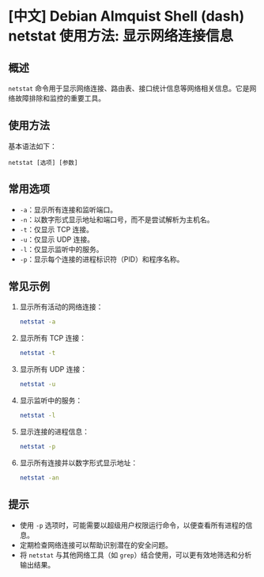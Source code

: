 # [中文] Debian Almquist Shell (dash) netstat 使用方法: 显示网络连接信息

## 概述
`netstat` 命令用于显示网络连接、路由表、接口统计信息等网络相关信息。它是网络故障排除和监控的重要工具。

## 使用方法
基本语法如下：
```
netstat [选项] [参数]
```

## 常用选项
- `-a`：显示所有连接和监听端口。
- `-n`：以数字形式显示地址和端口号，而不是尝试解析为主机名。
- `-t`：仅显示 TCP 连接。
- `-u`：仅显示 UDP 连接。
- `-l`：仅显示监听中的服务。
- `-p`：显示每个连接的进程标识符（PID）和程序名称。

## 常见示例
1. 显示所有活动的网络连接：
   ```sh
   netstat -a
   ```

2. 显示所有 TCP 连接：
   ```sh
   netstat -t
   ```

3. 显示所有 UDP 连接：
   ```sh
   netstat -u
   ```

4. 显示监听中的服务：
   ```sh
   netstat -l
   ```

5. 显示连接的进程信息：
   ```sh
   netstat -p
   ```

6. 显示所有连接并以数字形式显示地址：
   ```sh
   netstat -an
   ```

## 提示
- 使用 `-p` 选项时，可能需要以超级用户权限运行命令，以便查看所有进程的信息。
- 定期检查网络连接可以帮助识别潜在的安全问题。
- 将 `netstat` 与其他网络工具（如 `grep`）结合使用，可以更有效地筛选和分析输出结果。